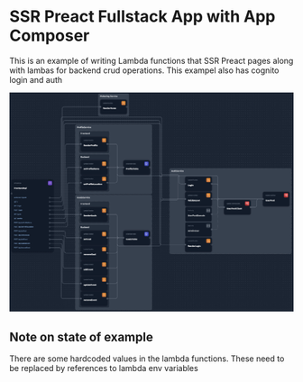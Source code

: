 # SSR Preact Fullstack App with App Composer

This is an example of writing Lambda functions that SSR Preact pages
along with lambas for backend crud operations. This exampel also
has cognito login and auth

![img](./arc.png)

## Note on state of example

There are some hardcoded values in the lambda functions. These need to be
replaced by references to lambda env variables
